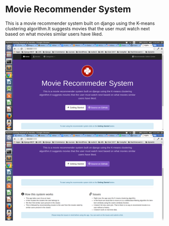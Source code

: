 # Movie Recommender System
This is a movie recommender system built on django using the K-means clustering algorithm.It suggests movies that the user must watch next based on what movies similar users have liked.

![alt tag](https://github.com/AvaisP/recommend-movies/blob/master/images/home1.png)
![alt tag](https://github.com/AvaisP/recommend-movies/blob/master/images/home2.png)
